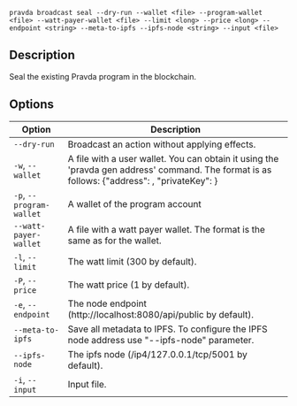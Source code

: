 <!--
THIS FILE IS GENERATED. DO NOT EDIT MANUALLY!
-->

```pravda broadcast seal --dry-run --wallet <file> --program-wallet <file> --watt-payer-wallet <file> --limit <long> --price <long> --endpoint <string> --meta-to-ipfs --ipfs-node <string> --input <file>```

## Description
Seal the existing Pravda program in the blockchain.
## Options

|Option|Description|
|----|----|
|`--dry-run`|Broadcast an action without applying effects.
|`-w`, `--wallet`|A file with a user wallet. You can obtain it using the 'pravda gen address' command. The format is as follows: {"address": <public key>, "privateKey": <private key>}
|`-p`, `--program-wallet`|A wallet of the program account
|`--watt-payer-wallet`|A file with a watt payer wallet. The format is the same as for the wallet.
|`-l`, `--limit`|The watt limit (300 by default).
|`-P`, `--price`|The watt price (1 by default).
|`-e`, `--endpoint`|The node endpoint (http://localhost:8080/api/public by default).
|`--meta-to-ipfs`|Save all metadata to IPFS. To configure the IPFS node address use "--ipfs-node" parameter.
|`--ipfs-node`|The ipfs node (/ip4/127.0.0.1/tcp/5001 by default).
|`-i`, `--input`|Input file.
